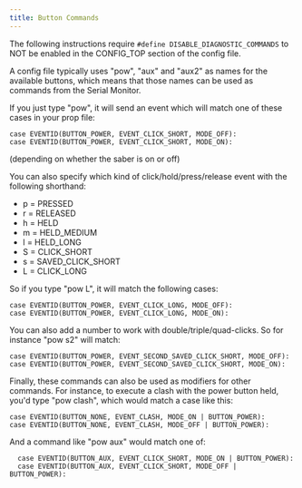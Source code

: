 ```yaml
---
title: Button Commands
---
```

The following instructions require `#define DISABLE_DIAGNOSTIC_COMMANDS` to NOT be enabled in the CONFIG_TOP section of the config file.

A config file typically uses "pow", "aux" and "aux2" as names for the available buttons, which means that those names can be used as commands from the Serial Monitor.

If you just type "pow", it will send an event which will match one of these cases in your prop file:

    case EVENTID(BUTTON_POWER, EVENT_CLICK_SHORT, MODE_OFF):
    case EVENTID(BUTTON_POWER, EVENT_CLICK_SHORT, MODE_ON):

(depending on whether the saber is on or off)

You can also specify which kind of click/hold/press/release event with the following shorthand:

* p = PRESSED
* r = RELEASED
* h = HELD
* m = HELD_MEDIUM
* l = HELD_LONG
* S = CLICK_SHORT
* s = SAVED_CLICK_SHORT
* L = CLICK_LONG

So if you type "pow L", it will match the following cases:

    case EVENTID(BUTTON_POWER, EVENT_CLICK_LONG, MODE_OFF):
    case EVENTID(BUTTON_POWER, EVENT_CLICK_LONG, MODE_ON):

You can also add a number to work with double/triple/quad-clicks. So for instance "pow s2" will match:

    case EVENTID(BUTTON_POWER, EVENT_SECOND_SAVED_CLICK_SHORT, MODE_OFF):
    case EVENTID(BUTTON_POWER, EVENT_SECOND_SAVED_CLICK_SHORT, MODE_ON):

Finally, these commands can also be used as modifiers for other commands. For instance, to execute a clash with the power button held, you'd type "pow clash", which would match a case like this:

    case EVENTID(BUTTON_NONE, EVENT_CLASH, MODE_ON | BUTTON_POWER):
    case EVENTID(BUTTON_NONE, EVENT_CLASH, MODE_OFF | BUTTON_POWER):

And a command like "pow aux" would match one of:

      case EVENTID(BUTTON_AUX, EVENT_CLICK_SHORT, MODE_ON | BUTTON_POWER):
      case EVENTID(BUTTON_AUX, EVENT_CLICK_SHORT, MODE_OFF | BUTTON_POWER):

